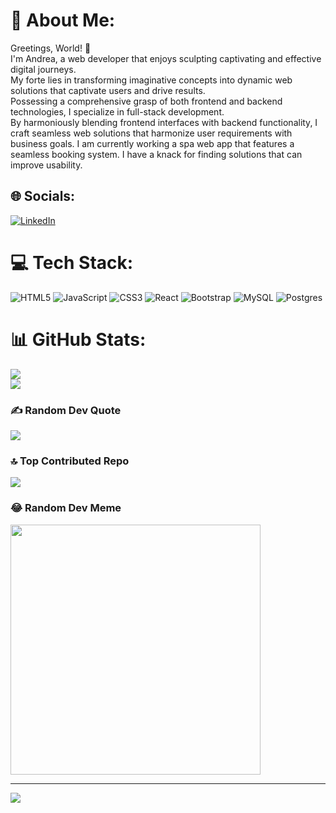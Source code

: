 # 💫 About Me:
Greetings, World! 👋<br>I'm Andrea, a web developer that enjoys sculpting captivating and effective digital journeys. <br>My forte lies in transforming imaginative concepts into dynamic web solutions that captivate users and drive results. <br>Possessing a comprehensive grasp of both frontend and backend technologies, I specialize in full-stack development. <br>By harmoniously blending frontend interfaces with backend functionality, I craft seamless web solutions that harmonize user requirements with business goals. I am currently working a spa web app that features a seamless booking system. I have a knack for finding solutions that can improve usability.


## 🌐 Socials:
[![LinkedIn](https://img.shields.io/badge/LinkedIn-%230077B5.svg?logo=linkedin&logoColor=white)](https://linkedin.com/in/andrea-bobadilla-23071129b) 

# 💻 Tech Stack:
![HTML5](https://img.shields.io/badge/html5-%23E34F26.svg?style=for-the-badge&logo=html5&logoColor=white) ![JavaScript](https://img.shields.io/badge/javascript-%23323330.svg?style=for-the-badge&logo=javascript&logoColor=%23F7DF1E) ![CSS3](https://img.shields.io/badge/css3-%231572B6.svg?style=for-the-badge&logo=css3&logoColor=white) ![React](https://img.shields.io/badge/react-%2320232a.svg?style=for-the-badge&logo=react&logoColor=%2361DAFB) ![Bootstrap](https://img.shields.io/badge/bootstrap-%238511FA.svg?style=for-the-badge&logo=bootstrap&logoColor=white) ![MySQL](https://img.shields.io/badge/mysql-%2300000f.svg?style=for-the-badge&logo=mysql&logoColor=white) ![Postgres](https://img.shields.io/badge/postgres-%23316192.svg?style=for-the-badge&logo=postgresql&logoColor=white)
# 📊 GitHub Stats:
![](https://github-readme-stats.vercel.app/api/top-langs/?username=DreaQuila&theme=radical&hide_border=false&include_all_commits=true&count_private=false&layout=compact)<br>
![](https://github-readme-streak-stats.herokuapp.com/?user=DreaQuila&theme=radical&hide_border=false)<br/>


### ✍️ Random Dev Quote
![](https://quotes-github-readme.vercel.app/api?type=horizontal&theme=radical)

### 🔝 Top Contributed Repo
![](https://github-contributor-stats.vercel.app/api?username=DreaQuila&limit=5&theme=monokai&combine_all_yearly_contributions=true)

### 😂 Random Dev Meme
<img src='https://randommeme-five.vercel.app/' style="height: 400px;"/>

---
[![](https://visitcount.itsvg.in/api?id=DreaQuila&icon=2&color=11)](https://visitcount.itsvg.in)

<!-- Proudly created with GPRM ( https://gprm.itsvg.in ) -->
